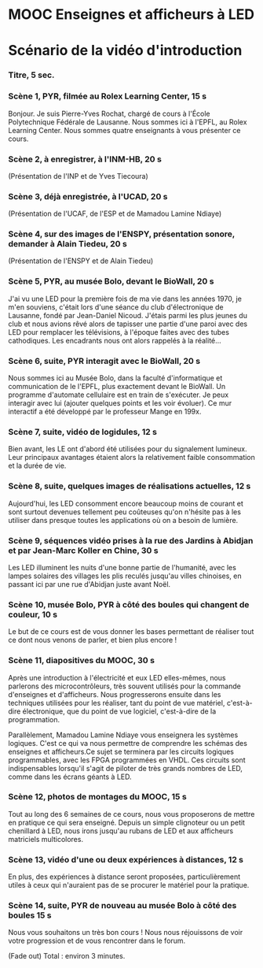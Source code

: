 
# MOOC Enseignes et afficheurs à LED

# Scénario de la vidéo d'introduction

### Titre, 5 sec.

### Scène 1, PYR, filmée au Rolex Learning Center, 15 s

Bonjour. Je suis Pierre-Yves Rochat, chargé de cours à l'École Polytechnique Fédérale de Lausanne. Nous sommes ici à l'EPFL, au Rolex Learning Center. Nous sommes quatre enseignants à vous présenter ce cours.

### Scène 2, à enregistrer, à l'INM-HB, 20 s

(Présentation de l'INP et de Yves Tiecoura)

### Scène 3, déjà enregistrée, à l'UCAD, 20 s

(Présentation de l'UCAF, de l'ESP et de Mamadou Lamine Ndiaye)

### Scène 4, sur des images de l'ENSPY, présentation sonore, demander à Alain Tiedeu, 20 s

(Présentation de l'ENSPY et de Alain Tiedeu)

### Scène 5, PYR, au musée Bolo, devant le BioWall, 20 s

J'ai vu une LED pour la première fois de ma vie dans les années 1970, je m'en souviens, c'était lors d'une séance du club d'électronique de Lausanne, fondé par Jean-Daniel Nicoud. J'étais parmi les plus jeunes du club et nous avions rêvé alors de tapisser une partie d'une paroi avec des LED pour remplacer les télévisions, à l'époque faites avec des tubes cathodiques. Les encadrants nous ont alors rappelés à la réalité...

### Scène 6, suite, PYR interagit avec le BioWall, 20 s

Nous sommes ici au Musée Bolo, dans la faculté d'informatique et communication de le l'EPFL, plus exactement devant le BioWall. Un programme d'automate cellulaire est en train de s'exécuter. Je peux interagir avec lui (ajouter quelques points et les voir évoluer). Ce mur interactif a été développé par le professeur Mange en 199x.

### Scène 7, suite, vidéo de logidules, 12 s

Bien avant, les LE ont d'abord été utilisées pour du signalement lumineux. Leur principaux avantages étaient alors la relativement faible consommation et la durée de vie. 

### Scène 8, suite, quelques images de réalisations actuelles, 12 s

Aujourd'hui, les LED consomment encore beaucoup moins de courant et sont surtout devenues tellement peu coûteuses qu'on n'hésite pas à les utiliser dans presque toutes les applications où on a besoin de lumière.

### Scène 9, séquences vidéo prises à la rue des Jardins à Abidjan et par Jean-Marc Koller en Chine, 30 s

Les LED illuminent les nuits d'une bonne partie de l'humanité, avec les lampes solaires des villages les plis reculés jusqu'au villes chinoises, en passant ici par une rue d'Abidjan juste avant Noël.


### Scène 10, musée Bolo, PYR à côté des boules qui changent de couleur, 10 s


Le but de ce cours est de vous donner les bases permettant de réaliser tout ce dont nous venons de parler, et bien plus encore !


### Scène 11, diapositives du MOOC, 30 s

Après une introduction à l'électricité et eux LED elles-mêmes, nous parlerons des microcontrôleurs, très souvent utilisés pour la commande d'enseignes et d'afficheurs. Nous progresserons ensuite dans les techniques utilisées pour les réaliser, tant du point de vue matériel, c'est-à-dire électronique, que du point de vue logiciel, c'est-à-dire de la programmation.

Parallèlement, Mamadou Lamine Ndiaye vous enseignera les systèmes logiques. C'est ce qui va nous permettre de comprendre les schémas des enseignes et afficheurs.Ce sujet se terminera par les circuits logiques programmables, avec les FPGA programmées en VHDL. Ces circuits sont indispensables lorsqu'il s'agit de piloter de très grands nombres de LED, comme dans les écrans géants à LED.


### Scène 12, photos de montages du MOOC, 15 s

Tout au long des 6 semaines de ce cours, nous vous proposerons de mettre en pratique ce qui sera enseigné. Depuis un simple clignoteur ou un petit chenillard à LED, nous irons jusqu'au rubans de LED et aux afficheurs matriciels multicolores.

### Scène 13, vidéo d'une ou deux expériences à distances, 12 s

En plus, des expériences à distance seront proposées, particulièrement utiles à ceux qui n'auraient pas de se procurer le matériel pour la pratique.

### Scène 14, suite, PYR de nouveau au musée Bolo à côté des boules 15 s

Nous vous souhaitons un très bon cours ! Nous nous réjouissons de voir votre progression et de vous rencontrer dans le forum.

(Fade out)
Total : environ 3 minutes.



